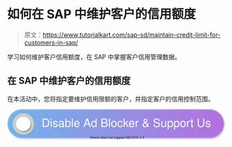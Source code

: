 # 如何在 SAP 中维护客户的信用额度

> 原文：<https://www.tutorialkart.com/sap-sd/maintain-credit-limit-for-customers-in-sap/>

学习如何维护客户信用额度，在 SAP 中掌握客户信用管理数据。

## 在 SAP 中维护客户的信用额度

在本活动中，您将指定要维护信用限额的客户，并指定客户的信用控制范围。

[![](img/925da31b32d6bc3827932f6c8afb11bb.png)](https://www.tutorialkart.com/)